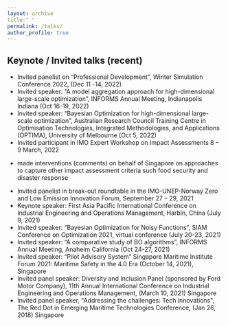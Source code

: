```yaml
---
layout: archive
title:" "
permalink: /talks/
author_profile: true
---
```


## Keynote / Invited talks (recent)
* Invited panelist on “Professional Development”, Winter Simulation Conference 2022, (Dec 11 -14, 2022)
* Invited speaker: “A model aggregation approach for high-dimensional large-scale optimization”, INFORMS Annual Meeting, Indianapolis Indiana (Oct 16-19, 2022)
* Invited speaker: “Bayesian Optimization for high-dimensional large-scale optimization”, Australian Research Council Training Centre in Optimisation Technologies, Integrated Methodologies, and Applications (OPTIMA), University of Melbourne (Oct 5, 2022)
* Invited participant in IMO Expert Workshop on Impact Assessments 8 – 9 March, 2022
-	made interventions (comments) on behalf of Singapore on approaches to capture other impact assessment criteria such food security and disaster response
* Invited panelist in break-out roundtable in the IMO-UNEP-Norway Zero and Low Emission Innovation Forum, September 27 – 29, 2021
* Keynote speaker: First Asia Pacific International Conference on Industrial Engineering and Operations Management, Harbin, China (July 9, 2021)
* Invited speaker: “Bayesian Optimization for Noisy Functions”, SIAM Conference on Optimization 2021, virtual conference (July 20-23, 2021)
* Invited speaker: “A comparative study of BO algorithms”, INFORMS Annual Meeting, Anaheim California (Oct 24-27, 2021)
* Invited speaker: “Pilot Advisory System” Singapore Maritime Institute Forum 2021: Maritime Safety in the 4.0 Era (October 14, 2021), Singapore
* Invited panel speaker: Diversity and Inclusion Panel (sponsored by Ford Motor Company), 11th Annual International Conference on Industrial Engineering and Operations Management, (March 10, 2021) Singapore
* Invited panel speaker, "Addressing the challenges: Tech innovations", The Red Dot in Emerging Maritime Technologies Conference, (Jan 26, 2018) Singapore 

